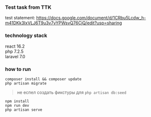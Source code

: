### Test task from TTK

test statement: https://docs.google.com/document/d/1CRbu5Lcdw_h-m41DKk3IxVLJ6T9u3v7vYPWsvQ76CjQ/edit?usp=sharing

### technology stack 
react 16.2 <br>
php 7.2.5 <br>
laravel 7.0 <br>

### how to run
```composer install && composer update```<br>
```php artisan migrate```<br>
> не еспел создать фикстуры для ```php artisan db:seed```

```npm install```<br>
```npm run dev```<br>
```php artisan serve```


